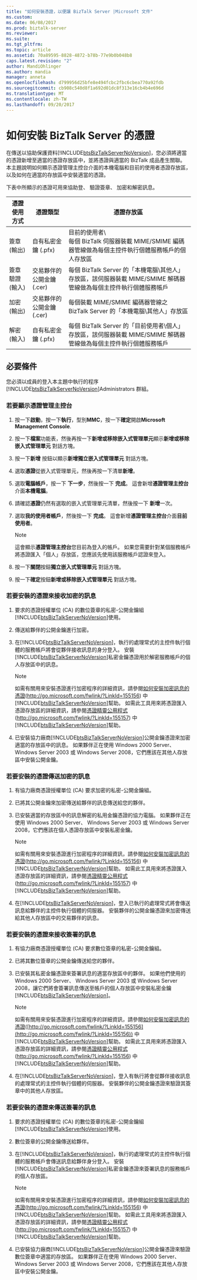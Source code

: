 ```yaml
---
title: "如何安裝憑證，以便讓 BizTalk Server |Microsoft 文件"
ms.custom: 
ms.date: 06/08/2017
ms.prod: biztalk-server
ms.reviewer: 
ms.suite: 
ms.tgt_pltfrm: 
ms.topic: article
ms.assetid: 70a89595-8828-4872-b78b-77e9b0b048b8
caps.latest.revision: "2"
author: MandiOhlinger
ms.author: mandia
manager: anneta
ms.openlocfilehash: d799956d25bfe8e494fcbc2fbc6cbea770a92fdb
ms.sourcegitcommit: cb908c540d8f1a692d01dc8f313e16cb4b4e696d
ms.translationtype: MT
ms.contentlocale: zh-TW
ms.lasthandoff: 09/20/2017
---
```

# <a name="how-to-install-certificates-for-biztalk-server"></a>如何安裝 BizTalk Server 的憑證
在傳送以協助保護資料[!INCLUDE[btsBizTalkServerNoVersion](../includes/btsbiztalkservernoversion-md.md)]，您必須將適當的憑證新增至適當的憑證存放區中，並將憑證與適當的 BizTalk 成品產生關聯。 本主題說明如何顯示憑證管理主控台介面的本機電腦和目前的使用者憑證存放區，以及如何在適當的存放區中安裝適當的憑證。  
  
 下表中所顯示的憑證可用來協助登、 驗證簽章、 加密和解密訊息。  
  
|憑證使用方式|憑證類型|憑證存放區|  
|-----------------------|----------------------|-----------------------|  
|簽章 (輸出)|自有私密金鑰 (.pfx)|目前的使用者\\<br />每個 BizTalk 伺服器裝載 MIME/SMIME 編碼器管線做為每個主控件執行個體服務帳戶的個人存放區|  
|簽章驗證 (輸入)|交易夥伴的公開金鑰 (.cer)|每個 BizTalk Server 的「本機電腦\其他人」存放區，該伺服器裝載 MIME/SMIME 解碼器管線做為每個主控件執行個體服務帳戶|  
|加密 (輸出)|交易夥伴的公開金鑰 (.cer)|每個裝載 MIME/SMIME 編碼器管線之 BizTalk Server 的「本機電腦\其他人」存放區|  
|解密 (輸入)|自有私密金鑰 (.pfx)|每個 BizTalk Server 的「目前使用者\個人」存放區，該伺服器裝載 MIME/SMIME 解碼器管線做為每個主控件執行個體服務帳戶|  
  
## <a name="prerequisites"></a>必要條件  
 您必須以成員的登入本主題中執行的程序[!INCLUDE[btsBizTalkServerNoVersion](../includes/btsbiztalkservernoversion-md.md)]Administrators 群組。  
  
### <a name="to-display-the-certificates-management-console"></a>若要顯示憑證管理主控台  
  
1.  按一下**啟動**，按一下**執行**，型別**MMC**，按一下**確定**開啟**Microsoft Management Console**.  
  
2.  按一下**檔案**功能表，然後再按一下**新增或移除嵌入式管理單元**顯示**新增或移除嵌入式管理單元** 對話方塊。  
  
3.  按一下**新增** 按鈕以顯示**新增獨立嵌入式管理單元** 對話方塊。  
  
4.  選取**憑證**從嵌入式管理單元，然後再按一下清單**新增**。  
  
5.  選取**電腦帳戶**，按一下 **下一步**，然後按一下 **完成**。 這會新增**憑證管理主控台**介面**本機電腦**。  
  
6.  請確認**憑證**仍然有選取的嵌入式管理單元清單，然後按一下 **新增**一次。  
  
7.  選取**我的使用者帳戶**，然後按一下 **完成**。 這會新增**憑證管理主控台**介面**目前使用者**。  
  
    > [!NOTE]  
    >  這會顯示**憑證管理主控台**您目前為登入的帳戶。 如果您需要針對某個服務帳戶將憑證匯入「個人」存放區，您應該先使用該服務帳戶認證來登入。  
  
8.  按一下**關閉**按鈕**獨立嵌入式管理單元** 對話方塊。  
  
9. 按一下**確定**按鈕**新增或移除嵌入式管理單元** 對話方塊。  
  
### <a name="to-install-a-certificate-for-receiving-encrypted-messages"></a>若要安裝的憑證來接收加密的訊息  
  
1.  要求的憑證授權單位 (CA) 的數位簽章的私密-公開金鑰組[!INCLUDE[btsBizTalkServerNoVersion](../includes/btsbiztalkservernoversion-md.md)]使用。  
  
2.  傳送給夥伴的公開金鑰進行加密。  
  
3.  在[!INCLUDE[btsBizTalkServerNoVersion](../includes/btsbiztalkservernoversion-md.md)]，執行的處理常式的主控件執行個體的服務帳戶將會從夥伴接收訊息的身分登入。 安裝[!INCLUDE[btsBizTalkServerNoVersion](../includes/btsbiztalkservernoversion-md.md)]私密金鑰憑證用於解密服務帳戶的個人存放區中的訊息。  
  
    > [!NOTE]  
    >  如需有關用來安裝憑證進行加密程序的詳細資訊，請參閱[如何安裝加密訊息的憑證](http://go.microsoft.com/fwlink/?LinkId=155156)(http://go.microsoft.com/fwlink/?LinkId=155156) 中[!INCLUDE[btsBizTalkServerNoVersion](../includes/btsbiztalkservernoversion-md.md)]幫助。 如需此工具用來將憑證匯入憑證存放區的詳細資訊，請參閱[憑證精靈公用程式](http://go.microsoft.com/fwlink/?LinkId=155157)(http://go.microsoft.com/fwlink/?LinkId=155157) 中[!INCLUDE[btsBizTalkServerNoVersion](../includes/btsbiztalkservernoversion-md.md)]幫助。  
  
4.  已安裝協力廠商[!INCLUDE[btsBizTalkServerNoVersion](../includes/btsbiztalkservernoversion-md.md)]公開金鑰憑證來加密適當的存放區中的訊息。 如果夥伴正在使用 Windows 2000 Server、 Windows Server 2003 或 Windows Server 2008，它們應該在其他人存放區中安裝公開金鑰。  
  
### <a name="to-install-a-certificate-for-sending-encrypted-messages"></a>若要安裝的憑證傳送加密的訊息  
  
1.  有協力廠商憑證授權單位 (CA) 要求加密的私密-公開金鑰組。  
  
2.  已將其公開金鑰來加密傳送給夥伴的訊息傳送給您的夥伴。  
  
3.  已安裝適當的存放區中的訊息解密的私用金鑰憑證的協力電腦。 如果夥伴正在使用 Windows 2000 Server、 Windows Server 2003 或 Windows Server 2008，它們應該在個人憑證存放區中安裝私密金鑰。  
  
    > [!NOTE]  
    >  如需有關用來安裝憑證進行加密程序的詳細資訊，請參閱[如何安裝加密訊息的憑證](http://go.microsoft.com/fwlink/?LinkId=155156)(http://go.microsoft.com/fwlink/?LinkId=155156) 中[!INCLUDE[btsBizTalkServerNoVersion](../includes/btsbiztalkservernoversion-md.md)]幫助。 如需此工具用來將憑證匯入憑證存放區的詳細資訊，請參閱[憑證精靈公用程式](http://go.microsoft.com/fwlink/?LinkId=155157)(http://go.microsoft.com/fwlink/?LinkId=155157) 中[!INCLUDE[btsBizTalkServerNoVersion](../includes/btsbiztalkservernoversion-md.md)]幫助。  
  
4.  在[!INCLUDE[btsBizTalkServerNoVersion](../includes/btsbiztalkservernoversion-md.md)]，登入已執行的處理常式將會傳送訊息給夥伴的主控件執行個體的伺服器。 安裝夥伴的公開金鑰憑證來加密傳送給其他人存放區中的交易夥伴的訊息。  
  
### <a name="to-install-a-certificate-for-receiving-signed-messages"></a>若要安裝的憑證來接收簽署的訊息  
  
1.  有協力廠商憑證授權單位 (CA) 要求數位簽章的私密-公開金鑰組。  
  
2.  已將其數位簽章的公開金鑰傳送給您的夥伴。  
  
3.  已安裝其私密金鑰憑證來簽署訊息的適當存放區中的夥伴。 如果他們使用的 Windows 2000 Server、 Windows Server 2003 或 Windows Server 2008，讓它們將會簽署訊息傳送至帳戶的個人存放區中安裝私密金鑰[!INCLUDE[btsBizTalkServerNoVersion](../includes/btsbiztalkservernoversion-md.md)]。  
  
    > [!NOTE]  
    >  如需有關用來安裝憑證進行加密程序的詳細資訊，請參閱[如何安裝加密訊息的憑證](http://go.microsoft.com/fwlink/?LinkId=155156)([http://go.microsoft.com/fwlink/?LinkId=155156](http://go.microsoft.com/fwlink/?LinkId=155156)) 中[!INCLUDE[btsBizTalkServerNoVersion](../includes/btsbiztalkservernoversion-md.md)]幫助。 如需此工具用來將憑證匯入憑證存放區的詳細資訊，請參閱[憑證精靈公用程式](http://go.microsoft.com/fwlink/?LinkId=155157)(http://go.microsoft.com/fwlink/?LinkId=155156) 中[!INCLUDE[btsBizTalkServerNoVersion](../includes/btsbiztalkservernoversion-md.md)]幫助。  
  
4.  在[!INCLUDE[btsBizTalkServerNoVersion](../includes/btsbiztalkservernoversion-md.md)]，登入有執行將會從夥伴接收訊息的處理常式的主控件執行個體的伺服器。 安裝夥伴的公開金鑰憑證來驗證其簽章中的其他人存放區。  
  
### <a name="to-install-a-certificate-for-sending-signed-messages"></a>若要安裝的憑證來傳送簽署的訊息  
  
1.  要求的憑證授權單位 (CA) 的數位簽章的私密-公開金鑰組[!INCLUDE[btsBizTalkServerNoVersion](../includes/btsbiztalkservernoversion-md.md)]使用。  
  
2.  數位簽章的公開金鑰傳送給夥伴。  
  
3.  在[!INCLUDE[btsBizTalkServerNoVersion](../includes/btsbiztalkservernoversion-md.md)]，執行的處理常式的主控件執行個體的服務帳戶會傳送訊息給夥伴身分登入。 安裝[!INCLUDE[btsBizTalkServerNoVersion](../includes/btsbiztalkservernoversion-md.md)]私密金鑰憑證來簽署訊息的服務帳戶的個人存放區。  
  
    > [!NOTE]  
    >  如需有關用來安裝憑證進行加密程序的詳細資訊，請參閱[如何安裝加密訊息的憑證](http://go.microsoft.com/fwlink/?LinkId=155156)(http://go.microsoft.com/fwlink/?LinkId=155156) 中[!INCLUDE[btsBizTalkServerNoVersion](../includes/btsbiztalkservernoversion-md.md)]幫助。 如需此工具用來將憑證匯入憑證存放區的詳細資訊，請參閱[憑證精靈公用程式](http://go.microsoft.com/fwlink/?LinkId=155157)(http://go.microsoft.com/fwlink/?LinkId=155157) 中[!INCLUDE[btsBizTalkServerNoVersion](../includes/btsbiztalkservernoversion-md.md)]幫助。  
  
4.  已安裝協力廠商[!INCLUDE[btsBizTalkServerNoVersion](../includes/btsbiztalkservernoversion-md.md)]公開金鑰憑證來驗證數位簽章中適當的存放區。 如果夥伴正在使用 Windows 2000 Server、 Windows Server 2003 或 Windows Server 2008，它們應該在其他人存放區中安裝公開金鑰。